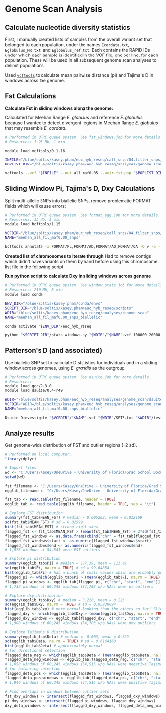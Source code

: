 # Genome Scan Analysis

## Calculate nucleotide diversity statistics
First, I manually created lists of samples from the overall variant set that belonged to each population, under the names `Ecordata.txt`, `Eglobulus_MR.txt`, and `Eglobulus_ref.txt`. Each contains the RAPiD IDs under which each sample is identified in the VCF file, one per line, for each population. These will be used in all subsequent genome scan analyses to delimit populations.

Used [`vcftools`](https://vcftools.github.io) to calculate mean pairwise distance (pi) and Tajima's D in windows across the genome.

## Fst Calculations

**Calculate Fst in sliding windows along the genome:**

Calculated for Meehan Range _E. globulus_ and reference _E. globulus_ because I wanted to detect divergent regions in Meehan Range _E. globulus_ that may resemble _E. cordata_.

```bash
# Performed in UFRC queue system. See fst_windows.job for more details.
# Resources: 1.25 Mb, 1 min

module load vcftools/0.1.16 

INFILE="/blue/soltis/kasey.pham/euc_hyb_reseq/call_snps/04.filter_snps/maf0.00/meehan_all_fil_maf0.00_snps.vcf"
POPLIST_DIR="/blue/soltis/kasey.pham/euc_hyb_reseq/analyses/genome_scan"

vcftools --vcf "$INFILE" --out all_maf0.05 --weir-fst-pop "$POPLIST_DIR"/Eglobulus_MR.txt --weir-fst-pop "$POPLIST_DIR"/Eglobulus_ref.txt --fst-window-size 20000 --fst-window-step 2000
```

## Sliding Window Pi, Tajima's D, Dxy Calculations

Split multi-allelic SNPs into biallelic SNPs, remove problematic FORMAT fields which will cause errors:

```bash
# Performed in UFRC queue system. See format_egg.job for more details.
# Resources: 13 Mb, 2 min
module load bcftools/1.15

VCFDIR="/blue/soltis/kasey.pham/euc_hyb_reseq/call_snps/04.filter_snps/maf0.00"
NAME="meehan_all_fil_maf0.00_snps"

bcftools annotate -x FORMAT/PL,FORMAT/AD,FORMAT/AO,FORMAT/QA -O v -o - "$VCFDIR"/"$NAME".vcf | bcftools norm -m -any -O v -o - > "$NAME"_biallelic.vcf
```

**Created list of chromosomes to iterate through**
Had to remove contigs which didn't have variants on them by hand before using this chromosome list file in the following script.

**Run python script to calculate Dxy in sliding windows across genome**
```bash
# Performed in UFRC queue system. See window_stats.job for more details.
# Resources: 210 Mb, 8 min
module load conda

ENV_DIR="/blue/soltis/kasey.pham/conda/envs"
SCRIPT_DIR="/blue/soltis/kasey.pham/euc_hyb_reseq/scripts"
WDIR="/blue/soltis/kasey.pham/euc_hyb_reseq/analyses/genome_scan"
NAME="meehan_all_fil_maf0.00_snps_biallelic"

conda activate "$ENV_DIR"/euc_hyb_reseq

python "$SCRIPT_DIR"/stats_windows.py "$WDIR"/"$NAME".vcf 100000 20000 "$WDIR"/pop_structure.json "$WDIR"/outgroup_structure.json "$WDIR"/chr_list.txt
```

## Patterson's D (and associated)

Use biallelic SNP set to calculate D statistics for individuals and in a sliding window across genomes, using _E. grandis_ as the outgroup.

```bash
# Performed in UFRC queue system. See dsuite.job for more details.
# Resources:
module load gcc/9.3.0
module load dsuite/0.4-r49

WDIR="/blue/soltis/kasey.pham/euc_hyb_reseq/analyses/genome_scan/dsuite"
VCFDIR="WDIR=/blue/soltis/kasey.pham/euc_hyb_reseq/analyses/genome_scan"
NAME="meehan_all_fil_maf0.00_snps_biallelic"

Dsuite Dinvestigate "$VCFDIR"/"$NAME".vcf "$WDIR"/SETS.txt "$WDIR"/test_trios.txt
```

## Analyze results
Get genome-wide distribution of FST and outlier regions (+2 sd).

```R
# Performed on local computer.
library(dplyr)

# Import files
wd <- "C:/Users/Kasey/OneDrive - University of Florida/Grad School Documents/Projects/eucalyptus-hybrid-resequencing/05.analyses/genome_scan/"
setwd(wd)

fst_filename <- "C:/Users/Kasey/OneDrive - University of Florida/Grad School Documents/Projects/eucalyptus-hybrid-resequencing/05.analyses/genome_scan/windows_output/no_outgroup/all_maf0.00_no_outgr.windowed.weir.fst"
egglib_filename <- "C:/Users/Kasey/OneDrive - University of Florida/Grad School Documents/Projects/eucalyptus-hybrid-resequencing/05.analyses/genome_scan/windows_output/no_outgroup/meehan_all_fil_maf0.00_snps_biallelic_formatted.vcf_scan_stats.tab"

fst_tab <- read.table(fst_filename, header = TRUE)
egglib_tab <- read.table(egglib_filename, header = TRUE, sep = "\t")

# Explore FST distribution
summary(fst_tab$MEAN_FST) # median = 0.005202, mean = 0.012169
sd(fst_tab$MEAN_FST) # sd = 0.02599
hist(fst_tab$MEAN_FST) # strong right skew
flagged_fst <- fst_tab$MEAN_FST > (mean(fst_tab$MEAN_FST) + 2*sd(fst_tab$MEAN_FST))
flagged_fst_windows <- as.data.frame(cbind("chr" = fst_tab[flagged_fst, "CHROM"], "start" = fst_tab[flagged_fst, "BIN_START"] - 1, "end" = fst_tab[flagged_fst, "BIN_END"])) # format to match egglib bin delimitation
flagged_fst_windows$start <- as.numeric(flagged_fst_windows$start)
flagged_fst_windows$end <- as.numeric(flagged_fst_windows$end)
# 1,978 windows of 54,541 were FST outliers

# Explore pi distribution
summary(egglib_tab$Pi) # median = 107.39, mean = 113.49
sd(egglib_tab$Pi, na.rm = TRUE) # sd = 99.64854
hist(egglib_tab$Pi) # has a bunch of small values which are probably pulling mean down a bit, but mean is still larger than median, so right skew is still the more dominant pattern..?
flagged_pi <- which(egglib_tab$Pi > (mean(egglib_tab$Pi, na.rm = TRUE) + 2*sd(egglib_tab$Pi, na.rm = TRUE)))
flagged_pi_windows <- egglib_tab[flagged_pi, c("chr", "start", "end")]
# 1,732 windows of 60,245 windows (54,703 w/o NAs) were pi outliers

# Explore dxy distribution
summary(egglib_tab$Dxy) # median = 0.220, mean = 0.226
sd(egglib_tab$Dxy, na.rm = TRUE) # sd = 0.05930694
hist(egglib_tab$Dxy) # more normal-looking than the others so far! Slight right skew.
flagged_dxy <- which(egglib_tab$Dxy > (mean(egglib_tab$Dxy, na.rm = TRUE) + 2*sd(egglib_tab$Dxy, na.rm = TRUE)))
flagged_dxy_windows <- egglib_tab[flagged_dxy, c("chr", "start", "end")]
# 1,908 windows of 60,245 windows (54,703 w/o NAs) were dxy outliers

# Explore Tajima's D distribution
summary(egglib_tab$Deta) # median = -0.003, mean = 0.029
sd(egglib_tab$Deta, na.rm = TRUE) # sd = 0.6164168
hist(egglib_tab$Deta) # approximately normal
# for directional selection
flagged_deta_neg <- which(egglib_tab$Deta < (mean(egglib_tab$Deta, na.rm = TRUE) - 2*sd(egglib_tab$Deta, na.rm = TRUE)))
flagged_deta_neg_windows <- egglib_tab[flagged_deta_neg, c("chr", "start", "end")]
# 1,058 windows of 60,245 windows (54,515 w/o NAs) were negative Tajima's D outliers
# for balancing selection
flagged_deta_pos <- which(egglib_tab$Deta > (mean(egglib_tab$Deta, na.rm = TRUE) + 2*sd(egglib_tab$Deta, na.rm = TRUE)))
flagged_deta_pos_windows <- egglib_tab[flagged_deta_pos, c("chr", "start", "end")]
# 1,946 windows of 60,245 windows (54,515 w/o NAs) were positive Tajima's D outliers

# Find overlaps in windows between outlier sets
fst_dxy_windows <- intersect(flagged_fst_windows, flagged_dxy_windows)
pi_dxy_windows <- intersect(flagged_pi_windows, flagged_dxy_windows)
dxy_deta_windows <- intersect(flagged_dxy_windows, flagged_deta_neg_windows)
```